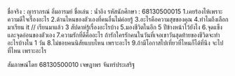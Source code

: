 ชื่อจริง : ญาราภรณ์ อิ่มอารมย์
ชื่อเล่น : น้ำอิง
รหัสนักศึกษา : 68130500015
1.เคยร้องไห้เพราะความดีใจเรื่องอะไร
2.ด้านไหนของตัวเองที่คนอื่นไม่ค่อยรู้
3.อะไรคือความสุขของคุณ
4.ทำไมถึงเลือกมาเรียน it // เรียนมาแล้ว 3 สัปดาห์รู้เรื่องอะไรบ้าง
5.มองชีวิตในอีก 5 ปีข้างหน้าไว้ยังไง
6.จุดแข็งและจุดอ่อนของตัวเอง
7.ความรักที่ดีคืออะไร ถ้ารักใครรักคนในวันที่เจอเขาวันสุดท้ายของชีวิตจะทำอะไรบ้างใน 1 วัน
8.ไม่ชอบคนนิสัยแบบไหน เพราะอะไร
9.ถ้ามีโอกาสไปเที่ยวที่ไหนก็ได้ที่นึง จะไปที่ไหน เพราะอะไร

สัมภาษณ์โดย 68130500010 เจษฎาพร จันทร์ประเสริฐ
